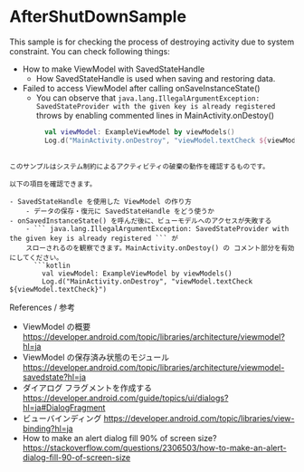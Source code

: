 # AfterShutDownSample

This sample is for checking the process of destroying activity due to system constraint.
You can check following things:

- How to make ViewModel with SavedStateHandle
    - How SavedStateHandle is used when saving and restoring data.
- Failed to access ViewModel after calling onSaveInstanceState()
    - You can observe that
      ``` java.lang.IllegalArgumentException: SavedStateProvider with the given key is already registered ```
      throws by enabling commented lines in MainActivity.onDestoy()
      ```kotlin
        val viewModel: ExampleViewModel by viewModels()
        Log.d("MainActivity.onDestroy", "viewModel.textCheck ${viewModel.textCheck}")
```

このサンプルはシステム制約によるアクティビティの破棄の動作を確認するものです。

以下の項目を確認できます。

- SavedStateHandle を使用した ViewModel の作り方
    - データの保存・復元に SavedStateHandle をどう使うか
- onSavedInstanceState() を呼んだ後に、ビューモデルへのアクセスが失敗する
    - ``` java.lang.IllegalArgumentException: SavedStateProvider with the given key is already registered ``` が
    スローされるのを観察できます。MainActivity.onDestoy() の コメント部分を有効にしてください。
      ```kotlin
        val viewModel: ExampleViewModel by viewModels()
        Log.d("MainActivity.onDestroy", "viewModel.textCheck ${viewModel.textCheck}")
```

References / 参考

- ViewModel の概要
  https://developer.android.com/topic/libraries/architecture/viewmodel?hl=ja
- ViewModel の保存済み状態のモジュール
  https://developer.android.com/topic/libraries/architecture/viewmodel-savedstate?hl=ja
- ダイアログ フラグメントを作成する
  https://developer.android.com/guide/topics/ui/dialogs?hl=ja#DialogFragment
- ビューバインディング
  https://developer.android.com/topic/libraries/view-binding?hl=ja
- How to make an alert dialog fill 90% of screen size?
  https://stackoverflow.com/questions/2306503/how-to-make-an-alert-dialog-fill-90-of-screen-size  